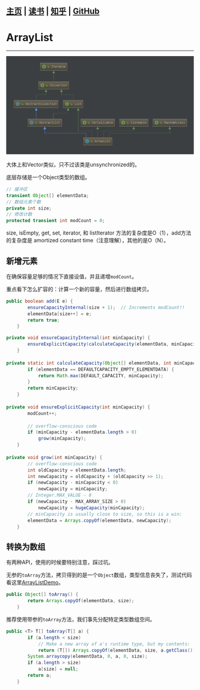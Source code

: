 [主页](http://vonzhou.com)  | [读书](https://github.com/vonzhou/readings)  | [知乎](https://www.zhihu.com/people/vonzhou) | [GitHub](https://github.com/vonzhou)
---
# ArrayList
---

![](ArrayList-diagram.png)

大体上和Vector类似，只不过该类是unsynchronized的。

底层存储是一个Object类型的数组。

```java
// 缓冲区
transient Object[] elementData;
// 数组元素个数
private int size;
// 修改计数
protected transient int modCount = 0;

```

size, isEmpty, get, set, iterator, 和 listIterator 方法的复杂度是O（1），add方法的复杂度是 amortized constant time（注意理解），其他的是O（N）。

## 新增元素

在确保容量足够的情况下直接设值，并且递增`modCount`。

重点看下怎么扩容的：计算一个新的容量，然后进行数组拷贝。

```java
public boolean add(E e) {
        ensureCapacityInternal(size + 1);  // Increments modCount!!
        elementData[size++] = e;
        return true;
    }

```

```java
private void ensureCapacityInternal(int minCapacity) {
        ensureExplicitCapacity(calculateCapacity(elementData, minCapacity));
    }

private static int calculateCapacity(Object[] elementData, int minCapacity) {
        if (elementData == DEFAULTCAPACITY_EMPTY_ELEMENTDATA) {
            return Math.max(DEFAULT_CAPACITY, minCapacity);
        }
        return minCapacity;
    }

private void ensureExplicitCapacity(int minCapacity) {
        modCount++;

        // overflow-conscious code
        if (minCapacity - elementData.length > 0)
            grow(minCapacity);
    }

private void grow(int minCapacity) {
        // overflow-conscious code
        int oldCapacity = elementData.length;
        int newCapacity = oldCapacity + (oldCapacity >> 1);
        if (newCapacity - minCapacity < 0)
            newCapacity = minCapacity;
        // Integer.MAX_VALUE - 8
        if (newCapacity - MAX_ARRAY_SIZE > 0)
            newCapacity = hugeCapacity(minCapacity);
        // minCapacity is usually close to size, so this is a win:
        elementData = Arrays.copyOf(elementData, newCapacity);
    }
```

## 转换为数组

有两种API，使用的时候要特别注意，踩过坑。

无参的`toArray`方法，拷贝得到的是一个`Object`数组，类型信息丧失了，测试代码看这里[ArrayListDemo](ArrayListDemo.java)。


```java
public Object[] toArray() {
        return Arrays.copyOf(elementData, size);
    }
```

推荐使用带参的`toArray`方法，我们事先分配特定类型数组空间。

```java
public <T> T[] toArray(T[] a) {
        if (a.length < size)
            // Make a new array of a's runtime type, but my contents:
            return (T[]) Arrays.copyOf(elementData, size, a.getClass());
        System.arraycopy(elementData, 0, a, 0, size);
        if (a.length > size)
            a[size] = null;
        return a;
    }
```